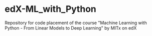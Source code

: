 # edX-ML_with_Python

Repository for code placement of the course "Machine Learning with Python - From Linear Models to Deep Learning" by MITx on edX
